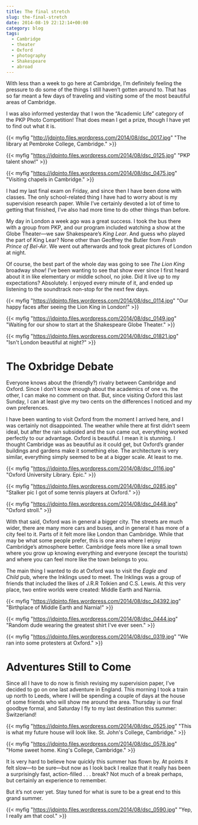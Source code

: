 ```yaml
---
title: The final stretch
slug: the-final-stretch
date: 2014-08-19 22:12:14+00:00
category: blog
tags:
  - Cambridge
  - theater
  - Oxford
  - photography
  - Shakespeare
  - abroad
---
```


With less than a week to go here at Cambridge, I’m definitely feeling the pressure to do some of the things I still haven’t gotten around to. That has so far meant a few days of traveling and visiting some of the most beautiful areas of Cambridge.

<!-- more -->

I was also informed yesterday that I won the “Academic Life” category of the PKP Photo Competition! That does mean I get a prize, though I have yet to find out what it is.

{{< myfig "http://jdpinto.files.wordpress.com/2014/08/dsc_0017.jpg" "The library at Pembroke College, Cambridge." >}}

{{< myfig "https://jdpinto.files.wordpress.com/2014/08/dsc_0125.jpg" "PKP talent show!" >}}

{{< myfig "https://jdpinto.files.wordpress.com/2014/08/dsc_0475.jpg" "Visiting chapels in Cambridge." >}}

I had my last final exam on Friday, and since then I have been done with classes. The only school-related thing I have had to worry about is my supervision research paper. While I’ve certainly devoted a lot of time to getting that finished, I’ve also had more time to do other things than before.

My day in London a week ago was a great success. I took the bus there with a group from PKP, and our program included watching a show at the Globe Theater—we saw Shakespeare’s _King Lear_. And guess who played the part of King Lear? None other than Geoffrey the Butler from _Fresh Prince of Bel-Air_. We went out afterwards and took great pictures of London at night.

Of course, the best part of the whole day was going to see _The Lion King_ broadway show! I’ve been wanting to see that show ever since I first heard about it in like elementary or middle school, no joke. Did it live up to my expectations? Absolutely. I enjoyed every minute of it, and ended up listening to the soundtrack non-stop for the next few days.

{{< myfig "https://jdpinto.files.wordpress.com/2014/08/dsc_0114.jpg" "Our happy faces after seeing the Lion King in London!" >}}

{{< myfig "https://jdpinto.files.wordpress.com/2014/08/dsc_0149.jpg" "Waiting for our show to start at the Shakespeare Globe Theater." >}}

{{< myfig "https://jdpinto.files.wordpress.com/2014/08/dsc_01821.jpg" "Isn't London beautiful at night?" >}}

# The Oxbridge Debate

Everyone knows about the (friendly?) rivalry between Cambridge and Oxford. Since I don’t know enough about the academics of one vs. the other, I can make no comment on that. But, since visiting Oxford this last Sunday, I can at least give my two cents on the differences I noticed and my own preferences.

I have been wanting to visit Oxford from the moment I arrived here, and I was certainly not disappointed. The weather while there at first didn’t seem ideal, but after the rain subsided and the sun came out, everything worked perfectly to our advantage. Oxford is beautiful. I mean it is stunning. I thought Cambridge was as beautiful as it could get, but Oxford’s grander buildings and gardens make it something else. The architecture is very similar, everything simply seemed to be at a bigger scale. At least to me.

{{< myfig "https://jdpinto.files.wordpress.com/2014/08/dsc_0116.jpg" "Oxford University Library. Epic." >}}

{{< myfig "https://jdpinto.files.wordpress.com/2014/08/dsc_0285.jpg" "Stalker pic I got of some tennis players at Oxford." >}}

{{< myfig "https://jdpinto.files.wordpress.com/2014/08/dsc_0448.jpg" "Oxford stroll." >}}

With that said, Oxford was in general a bigger city. The streets are much wider, there are many more cars and buses, and in general it has more of a city feel to it. Parts of it felt more like London than Cambridge. While that may be what some people prefer, this is one area where I enjoy Cambridge’s atmosphere better. Cambridge feels more like a small town where you grow up knowing everything and everyone (except the tourists) and where you can feel more like the town belongs to you.

The main thing I wanted to do at Oxford was to visit the _Eagle and Child_ pub, where the Inklings used to meet. The Inklings was a group of friends that included the likes of J.R.R Tolkien and C.S. Lewis. At this very place, two entire worlds were created: Middle Earth and Narnia.

{{< myfig "https://jdpinto.files.wordpress.com/2014/08/dsc_04392.jpg" "Birthplace of Middle Earth and Narnia!" >}}

{{< myfig "https://jdpinto.files.wordpress.com/2014/08/dsc_0444.jpg" "Random dude wearing the greatest shirt I've ever seen." >}}

{{< myfig "https://jdpinto.files.wordpress.com/2014/08/dsc_0319.jpg" "We ran into some protesters at Oxford." >}}

# Adventures Still to Come

Since all I have to do now is finish revising my supervision paper, I’ve decided to go on one last adventure in England. This morning I took a train up north to Leeds, where I will be spending a couple of days at the house of some friends who will show me around the area. Thursday is our final goodbye formal, and Saturday I fly to my last destination this summer: Switzerland!

{{< myfig "https://jdpinto.files.wordpress.com/2014/08/dsc_0525.jpg" "This is what my future house will look like. St. John's College, Cambridge." >}}

{{< myfig "https://jdpinto.files.wordpress.com/2014/08/dsc_0578.jpg" "Home sweet home. King's College, Cambridge." >}}

It is very hard to believe how quickly this summer has flown by. At points it felt slow—to be sure—but now as I look back I realize that it really has been a surprisingly fast, action-filled . . . break? Not much of a break perhaps, but certainly an experience to remember.

But it’s not over yet. Stay tuned for what is sure to be a great end to this grand summer.

{{< myfig "https://jdpinto.files.wordpress.com/2014/08/dsc_0590.jpg" "Yep, I really am that cool." >}}
